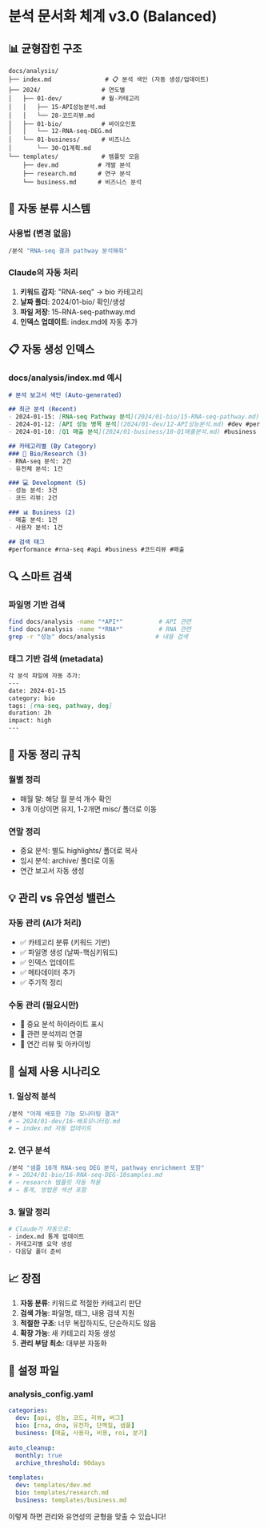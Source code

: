 # 분석 문서화 체계 v3.0 (Balanced)

## 📊 균형잡힌 구조

```
docs/analysis/
├── index.md               # 📋 분석 색인 (자동 생성/업데이트)
├── 2024/                 # 연도별
│   ├── 01-dev/           # 월-카테고리
│   │   ├── 15-API성능분석.md
│   │   └── 28-코드리뷰.md
│   ├── 01-bio/           # 바이오인포
│   │   └── 12-RNA-seq-DEG.md
│   └── 01-business/      # 비즈니스
│       └── 30-Q1계획.md
└── templates/            # 템플릿 모음
    ├── dev.md           # 개발 분석
    ├── research.md      # 연구 분석
    └── business.md      # 비즈니스 분석
```

## 🎯 자동 분류 시스템

### 사용법 (변경 없음)
```bash
/분석 "RNA-seq 결과 pathway 분석해줘"
```

### Claude의 자동 처리
1. **키워드 감지**: "RNA-seq" → bio 카테고리
2. **날짜 폴더**: 2024/01-bio/ 확인/생성
3. **파일 저장**: 15-RNA-seq-pathway.md
4. **인덱스 업데이트**: index.md에 자동 추가

## 📋 자동 생성 인덱스

### docs/analysis/index.md 예시
```markdown
# 분석 보고서 색인 (Auto-generated)

## 최근 분석 (Recent)
- 2024-01-15: [RNA-seq Pathway 분석](2024/01-bio/15-RNA-seq-pathway.md) #bio #research
- 2024-01-12: [API 성능 병목 분석](2024/01-dev/12-API성능분석.md) #dev #performance
- 2024-01-10: [Q1 매출 분석](2024/01-business/10-Q1매출분석.md) #business

## 카테고리별 (By Category)
### 🧬 Bio/Research (3)
- RNA-seq 분석: 2건
- 유전체 분석: 1건

### 💻 Development (5)
- 성능 분석: 3건
- 코드 리뷰: 2건

### 📊 Business (2)
- 매출 분석: 1건
- 사용자 분석: 1건

## 검색 태그
#performance #rna-seq #api #business #코드리뷰 #매출
```

## 🔍 스마트 검색

### 파일명 기반 검색
```bash
find docs/analysis -name "*API*"          # API 관련
find docs/analysis -name "*RNA*"          # RNA 관련
grep -r "성능" docs/analysis              # 내용 검색
```

### 태그 기반 검색 (metadata)
```markdown
각 분석 파일에 자동 추가:
---
date: 2024-01-15
category: bio
tags: [rna-seq, pathway, deg]
duration: 2h
impact: high
---
```

## 🧹 자동 정리 규칙

### 월별 정리
- 매월 말: 해당 월 분석 개수 확인
- 3개 이상이면 유지, 1-2개면 misc/ 폴더로 이동

### 연말 정리
- 중요 분석: 별도 highlights/ 폴더로 복사
- 임시 분석: archive/ 폴더로 이동
- 연간 보고서 자동 생성

## 💡 관리 vs 유연성 밸런스

### 자동 관리 (AI가 처리)
- ✅ 카테고리 분류 (키워드 기반)
- ✅ 파일명 생성 (날짜-핵심키워드)
- ✅ 인덱스 업데이트
- ✅ 메타데이터 추가
- ✅ 주기적 정리

### 수동 관리 (필요시만)
- 📝 중요 분석 하이라이트 표시
- 📝 관련 분석끼리 연결
- 📝 연간 리뷰 및 아카이빙

## 🎪 실제 사용 시나리오

### 1. 일상적 분석
```bash
/분석 "어제 배포한 기능 모니터링 결과"
# → 2024/01-dev/16-배포모니터링.md
# → index.md 자동 업데이트
```

### 2. 연구 분석
```bash
/분석 "샘플 10개 RNA-seq DEG 분석, pathway enrichment 포함"
# → 2024/01-bio/16-RNA-seq-DEG-10samples.md
# → research 템플릿 자동 적용
# → 통계, 방법론 섹션 포함
```

### 3. 월말 정리
```bash
# Claude가 자동으로:
- index.md 통계 업데이트
- 카테고리별 요약 생성
- 다음달 폴더 준비
```

## 📈 장점

1. **자동 분류**: 키워드로 적절한 카테고리 판단
2. **검색 가능**: 파일명, 태그, 내용 검색 지원
3. **적절한 구조**: 너무 복잡하지도, 단순하지도 않음
4. **확장 가능**: 새 카테고리 자동 생성
5. **관리 부담 최소**: 대부분 자동화

## 🔧 설정 파일

### analysis_config.yaml
```yaml
categories:
  dev: [api, 성능, 코드, 리뷰, 버그]
  bio: [rna, dna, 유전자, 단백질, 샘플]
  business: [매출, 사용자, 비용, roi, 분기]
  
auto_cleanup:
  monthly: true
  archive_threshold: 90days
  
templates:
  dev: templates/dev.md
  bio: templates/research.md
  business: templates/business.md
```

이렇게 하면 관리와 유연성의 균형을 맞출 수 있습니다!